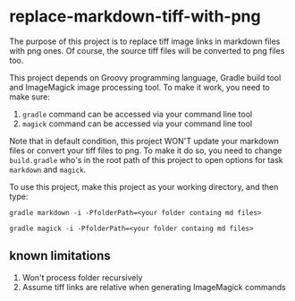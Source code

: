 # replace-markdown-tiff-with-png

The purpose of this project is to replace tiff image links in markdown files with png ones. Of course, the source tiff files will be converted to png files too.

This project depends on Groovy programming language, Gradle build tool and ImageMagick image processing tool. To make it work, you need to make sure:

1. `gradle` command can be accessed via your command line tool
1. `magick` command can be accessed via your command line tool

Note that in default condition, this project WON'T update your markdown files or convert your tiff files to png. To make it do so, you need to change `build.gradle` who's in the root path of this project to open options for task `markdown` and `magick`.

To use this project, make this project as your working directory, and then
type:

`gradle markdown -i -PfolderPath=<your folder containg md files>`

`gradle magick -i -PfolderPath=<your folder containg md files>`

## known limitations

1. Won't process folder recursively
2. Assume tiff links are relative when generating ImageMagick commands 